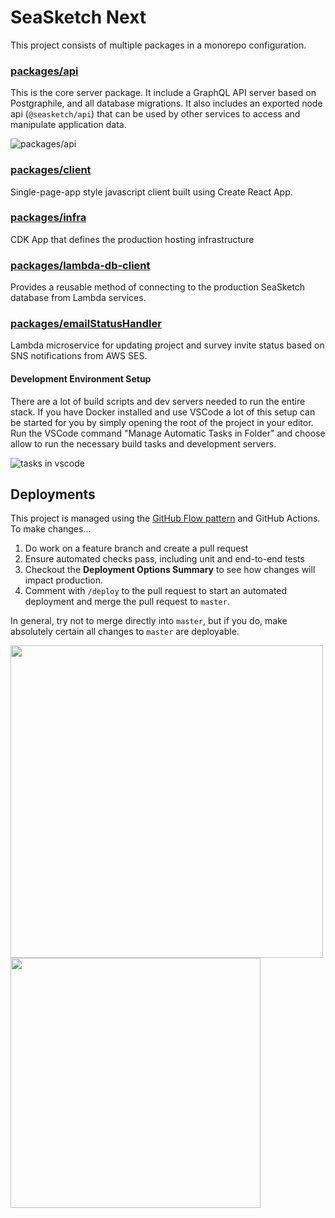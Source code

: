 # SeaSketch Next

This project consists of multiple packages in a monorepo configuration.

### [packages/api](./packages/api)

This is the core server package. It include a GraphQL API server based on Postgraphile, and all database migrations. It also includes an exported node api (`@seasketch/api`) that can be used by other services to access and manipulate application data.

![packages/api](https://github.com/seasketch/next/workflows/packages/api/badge.svg)

### [packages/client](./packages/client)

Single-page-app style javascript client built using Create React App.

### [packages/infra](./packages/infra)

CDK App that defines the production hosting infrastructure

### [packages/lambda-db-client](./packages/lambda-db-client)

Provides a reusable method of connecting to the production SeaSketch database from Lambda services.

### [packages/emailStatusHandler](./packages/emailStatusHandler)

Lambda microservice for updating project and survey invite status based on SNS notifications from AWS SES.

#### Development Environment Setup

There are a lot of build scripts and dev servers needed to run the entire stack. If you have Docker installed and use VSCode a lot of this setup can be started for you by simply opening the root of the project in your editor. Run the VSCode command "Manage Automatic Tasks in Folder" and choose allow to run the necessary build tasks and development servers.

![tasks in vscode](https://user-images.githubusercontent.com/511063/93515779-ff207700-f8dd-11ea-8ceb-e9e663161e4f.png)

## Deployments

This project is managed using the [GitHub Flow pattern](https://guides.github.com/introduction/flow/) and GitHub Actions. To make changes...

1. Do work on a feature branch and create a pull request
2. Ensure automated checks pass, including unit and end-to-end tests
3. Checkout the **Deployment Options Summary** to see how changes will impact production.
4. Comment with `/deploy` to the pull request to start an automated deployment and merge the pull request to `master`.

In general, try not to merge directly into `master`, but if you do, make absolutely certain all changes to `master` are deployable.

<img width="500" src="https://user-images.githubusercontent.com/511063/132918530-4e0350f0-19bd-4186-89fb-c8aaf3cbf5b9.png">

<img width="400" src="https://user-images.githubusercontent.com/511063/132918977-66d472a3-b87f-4ed8-8d6a-00f81d05b0ce.png">
